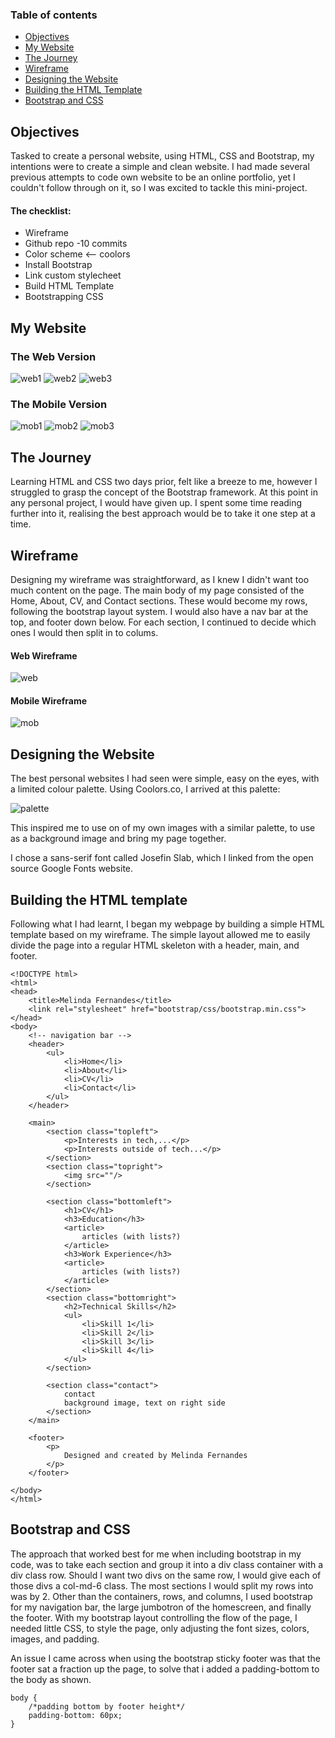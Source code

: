 ### Table of contents
- [Objectives](#objectives)
- [My Website](#my-website)
- [The Journey](#the-journey)
- [Wireframe](#wireframe)
- [Designing the Website](#designing-the-website)
- [Building the HTML Template](#building-the-html-template)
- [Bootstrap and CSS](#bootstrap-and-css)

## Objectives

Tasked to create a personal website, using HTML, CSS and Bootstrap, my intentions were to create a simple and clean website.
I had made several previous attempts to code own website to be an online portfolio, yet I couldn't follow through on it, so I was excited to tackle this mini-project.

#### The checklist:
- Wireframe
- Github repo -10 commits
- Color scheme <-- coolors
- Install Bootstrap
- Link custom stylecheet
- Build HTML Template
- Bootstrapping CSS

## My Website
### The Web Version
 
 ![web1](screenshots/web1.png)
 ![web2](screenshots/web2.png)
 ![web3](screenshots/web3.png)
 
### The Mobile Version
 ![mob1](screenshots/mob1.png)
 ![mob2](screenshots/mob2.png)
 ![mob3](screenshots/mob3.png) 
 

## The Journey

Learning HTML and CSS two days prior, felt like a breeze to me, however I struggled to grasp the concept of the Bootstrap framework. At this point in any personal project, I would have given up. I spent some time reading further into it, realising the best approach would be to take it one step at a time.

## Wireframe
Designing my wireframe was straightforward, as I knew I didn't want too much content on the page. The main body of my page consisted of the Home, About, CV, and Contact sections. These would become my rows, following the bootstrap layout system. I would also have a nav bar at the top, and footer down below. For each section, I continued to decide which ones I would then split in to colums.

#### Web Wireframe
 ![web](wireframes/wireframeweb.png)
#### Mobile Wireframe
 ![mob](wireframes/wireframemob.png)


## Designing the Website
The best personal websites I had seen were simple, easy on the eyes, with a limited colour palette. Using Coolors.co, I arrived at this palette:

 ![palette](screenshots/palette.png)

This inspired me to use on of my own images with a similar palette, to use as a background image and bring my page together.

I chose a sans-serif font called Josefin Slab, which I linked from the open source Google Fonts website. 

## Building the HTML template
Following what I had learnt, I began my webpage by building a simple HTML template based on my wireframe. The simple layout allowed me to easily divide the page into a regular HTML skeleton with a header, main, and footer. 

```
<!DOCTYPE html>
<html>
<head>
	<title>Melinda Fernandes</title>
	<link rel="stylesheet" href="bootstrap/css/bootstrap.min.css">
</head>
<body>
	<!-- navigation bar -->
	<header>
		<ul>
			<li>Home</li>
			<li>About</li>
			<li>CV</li>
			<li>Contact</li>
		</ul>
	</header>

	<main>
		<section class="topleft">
			<p>Interests in tech,...</p>
			<p>Interests outside of tech...</p>
		</section>
		<section class="topright">
			<img src=""/>
		</section>

		<section class="bottomleft">
			<h1>CV</h1>
			<h3>Education</h3>
			<article>
				articles (with lists?)
			</article>
			<h3>Work Experience</h3>
			<article>
				articles (with lists?)
			</article>
		</section>
		<section class="bottomright">
			<h2>Technical Skills</h2>
			<ul>
				<li>Skill 1</li>
				<li>Skill 2</li>
				<li>Skill 3</li>
				<li>Skill 4</li>
			</ul>
		</section>

		<section class="contact">
			contact
			background image, text on right side
		</section>
	</main>

	<footer>
		<p>
			Designed and created by Melinda Fernandes
		</p>
	</footer>
	
</body>
</html>
```
## Bootstrap and CSS
The approach that worked best for me when including bootstrap in my code, was to take each section and group it into a div class container with a div class row. Should I want two divs on the same row, I would give each of those divs a col-md-6 class. The most sections I would split my rows into was by 2.
Other than the containers, rows, and columns, I used bootstrap for my navigation bar, the large jumbotron of the homescreen, and finally the footer. With my bootstrap layout controlling the flow of the page, I needed little CSS, to style the page, only adjusting the font sizes, colors, images, and padding.

An issue I came across when using the bootstrap sticky footer was that the footer sat a fraction up the page, to solve that i added a padding-bottom to the body as shown.

```
body { 
	/*padding bottom by footer height*/
	padding-bottom: 60px; 
}
```